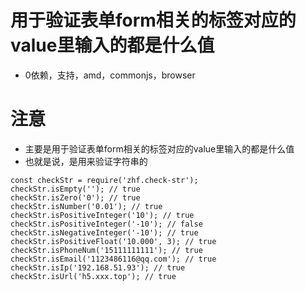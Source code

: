 # 用于验证表单form相关的标签对应的value里输入的都是什么值
* 0依赖，支持，amd，commonjs，browser
# 注意
* 主要是用于验证表单form相关的标签对应的value里输入的都是什么值
* 也就是说，是用来验证字符串的
```
const checkStr = require('zhf.check-str');
checkStr.isEmpty(''); // true
checkStr.isZero('0'); // true
checkStr.isNumber('0.01'); // true
checkStr.isPositiveInteger('10'); // true
checkStr.isPositiveInteger('-10'); // false
checkStr.isNegativeInteger('-10'); // true
checkStr.isPositiveFloat('10.000', 3); // true
checkStr.isPhoneNum('15111111111'); // true
checkStr.isEmail('1123486116@qq.com'); // true
checkStr.isIp('192.168.51.93'); // true
checkStr.isUrl('h5.xxx.top'); // true
```
